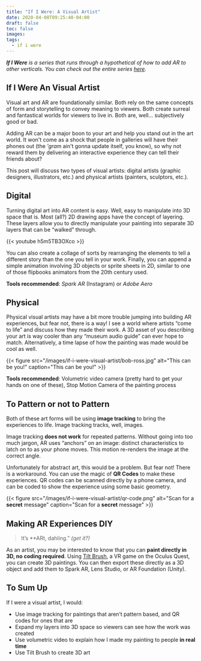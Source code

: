 ```yaml
---
title: "If I Were: A Visual Artist"
date: 2020-04-08T09:25:40-04:00
draft: false
toc: false
images:
tags: 
  - if i were
---
```


***If I Were** is a series that runs through a hypothetical of how to add AR to other verticals. You can check out the entire series [here](/tags/if-i-were/).*

## If I Were An Visual Artist

Visual art and AR are foundationally similar. Both rely on the same concepts of form and storytelling to convey meaning to viewers. Both create surreal and fantastical worlds for viewers to live in. Both are, well... subjectively good or bad. 

Adding AR can be a major boon to your art and help you stand out in the art world. It won't come as a shock that people in galleries will have their phones out (the *'gram* ain't gonna update itself, you know), so why not reward them by delivering an interactive experience they can tell their friends about? 

This post will discuss two types of visual artists: digital artists (graphic designers, illustrators, etc.) and physical artists (painters, sculptors, etc.). 

## Digital

Turning digital art into AR content is easy. Well, easy to manipulate into 3D space that is. Most (all?) 2D drawing apps have the concept of layering. These layers allow you to directly manipulate your painting into separate 3D layers that can be “walked” through.

{{< youtube h5m5TB3OXco >}}

You can also create a collage of sorts by rearranging the elements to tell a different story than the one you tell in your work. Finally, you can append a simple animation involving 3D objects or sprite sheets in 2D, similar to one of those flipbooks animators from the 20th century used.

**Tools recommended**: *Spark AR* (Instagram) or *Adobe Aero*

## Physical

Physical visual artists may have a bit more trouble jumping into building AR experiences, but fear not, there is a way! I see a world where artists “come to life” and discuss how they made their work. A 3D asset of you describing your art is way cooler than any “museum audio guide” can ever hope to match. Alternatively, a time lapse of how the painting was made would be cool as well.

{{< figure src="/images/if-i-were-visual-artist/bob-ross.jpg" alt="This can be you!" caption="This can be you!" >}}


**Tools recommended**: Volumetric video camera (pretty hard to get your hands on one of these), Stop Motion Camera of the painting process

## To Pattern or not to Pattern

Both of these art forms will be using **image tracking** to bring the experiences to life. Image tracking tracks, well, images. 

Image tracking **does not work** for repeated patterns. Without going into too much jargon, AR uses “anchors” on an image: distinct characteristics to latch on to as your phone moves. This motion re-renders the image at the correct angle. 

Unfortunately for abstract art, this would be a problem. But fear not! There is a workaround. You can use the magic of **QR Codes** to make these experiences. QR codes can be scanned directly by a phone camera, and can be coded to show the experience using some basic geometry. 

{{< figure src="/images/if-i-were-visual-artist/qr-code.png" alt="Scan for a **secret** message" caption="Scan for a **secret** message" >}}


## Making AR Experiences DIY

> It’s **ARt, dahling.” *(get it?)*

As an artist, you may be interested to know that you can **paint directly in 3D, no coding required**. Using [Tilt Brush](https://www.tiltbrush.com/), a VR game on the Oculus Quest, you can create 3D paintings. You can then export these directly as a 3D object and add them to Spark AR, Lens Studio, or AR Foundation (Unity).

## To Sum Up

If I were a visual artist, I would:

- Use image tracking for paintings that aren’t pattern based, and QR codes for ones that are
- Expand my layers into 3D space so viewers can see how the work was created
- Use volumetric video to explain how I made my painting to people **in real time**
- Use Tilt Brush to create 3D art


